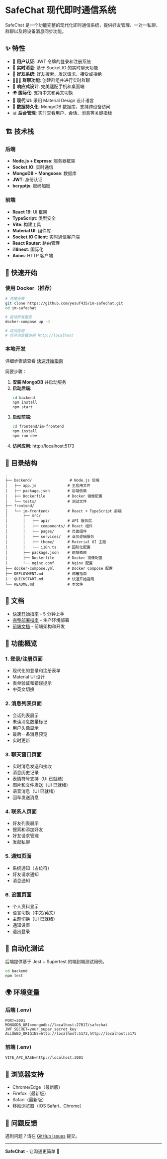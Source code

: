 # SafeChat 现代即时通信系统

SafeChat 是一个功能完整的现代化即时通信系统，提供好友管理、一对一私聊、群聊以及跨设备消息同步功能。

## ✨ 特性

- 🔐 **用户认证**: JWT 令牌的登录和注册系统
- 💬 **实时消息**: 基于 Socket.IO 的实时聊天功能
- 👥 **好友系统**: 好友搜索、发送请求、接受或拒绝
- 🧑‍🤝‍🧑 **群聊功能**: 创建群组并进行实时群聊
- 📱 **响应式设计**: 完美适配手机和桌面端
- 🌍 **国际化**: 支持中文和英文切换
- 🎨 **现代 UI**: 采用 Material Design 设计语言
- 🔄 **数据持久化**: MongoDB 数据库，支持跨设备访问
- 📊 **后台管理**: 实时查看用户、会话、消息等关键指标

## 🏗️ 技术栈

### 后端
- **Node.js + Express**: 服务器框架
- **Socket.IO**: 实时通信
- **MongoDB + Mongoose**: 数据库
- **JWT**: 身份认证
- **bcryptjs**: 密码加密

### 前端
- **React 19**: UI 框架
- **TypeScript**: 类型安全
- **Vite**: 构建工具
- **Material UI**: 组件库
- **Socket.IO Client**: 实时通信客户端
- **React Router**: 路由管理
- **i18next**: 国际化
- **Axios**: HTTP 客户端

## 🚀 快速开始

### 使用 Docker（推荐）

```bash
# 克隆仓库
git clone https://github.com/yesuf435/im-safechat.git
cd im-safechat

# 启动所有服务
docker-compose up -d

# 访问应用
# 打开浏览器访问 http://localhost
```

### 本地开发

详细步骤请查看 [快速开始指南](./QUICKSTART.md)

简要步骤：

1. **安装 MongoDB** 并启动服务
2. **启动后端**:
   ```bash
   cd backend
   npm install
   npm start
   ```
3. **启动前端**:
   ```bash
   cd frontend/im-frontend
   npm install
   npm run dev
   ```
4. **访问应用**: http://localhost:5173

## 📁 目录结构

```
.
├── backend/                 # Node.js 后端
│   ├── app.js              # 主应用文件
│   ├── package.json        # 后端依赖
│   ├── Dockerfile          # Docker 镜像配置
│   └── tests/              # 测试文件
├── frontend/
│   └── im-frontend/        # React + TypeScript 前端
│       ├── src/
│       │   ├── api/        # API 服务层
│       │   ├── components/ # React 组件
│       │   ├── pages/      # 页面组件
│       │   ├── services/   # 业务逻辑服务
│       │   ├── theme/      # Material UI 主题
│       │   └── i18n.ts     # 国际化配置
│       ├── package.json    # 前端依赖
│       ├── Dockerfile      # Docker 镜像配置
│       └── nginx.conf      # Nginx 配置
├── docker-compose.yml      # Docker Compose 配置
├── DEPLOYMENT.md           # 部署指南
├── QUICKSTART.md           # 快速开始指南
└── README.md               # 本文件
```

## 📖 文档

- [快速开始指南](./QUICKSTART.md) - 5 分钟上手
- [完整部署指南](./DEPLOYMENT.md) - 生产环境部署
- [前端文档](./frontend/im-frontend/README.md) - 前端架构和开发

## 🎯 功能概览

### 1. 登录/注册页面
- 现代化的登录和注册表单
- Material UI 设计
- 表单验证和错误提示
- 中英文切换

### 2. 消息列表页面
- 会话列表展示
- 未读消息数量标记
- 用户头像显示
- 最后一条消息预览
- 实时更新

### 3. 聊天窗口页面
- 实时消息发送和接收
- 消息历史记录
- 表情符号支持（UI 已就绪）
- 图片和文件发送（UI 已就绪）
- 语音消息（UI 已就绪）
- 回车发送消息

### 4. 联系人页面
- 好友列表展示
- 搜索和添加好友
- 好友请求管理
- 发起私聊

### 5. 通知页面
- 系统通知（占位符）
- 好友请求通知
- 消息通知

### 6. 设置页面
- 个人资料显示
- 语言切换（中文/英文）
- 主题切换（UI 已就绪）
- 通知设置
- 退出登录

## 🧪 自动化测试

后端提供基于 Jest + Supertest 的端到端测试用例。

```bash
cd backend
npm test
```

## 🌍 环境变量

### 后端 (.env)

```env
PORT=3001
MONGODB_URI=mongodb://localhost:27017/safechat
JWT_SECRET=your_super_secret_key
ALLOWED_ORIGINS=http://localhost:5173,http://localhost:5175
```

### 前端 (.env)

```env
VITE_API_BASE=http://localhost:3001
```

## 📱 浏览器支持

- Chrome/Edge（最新版）
- Firefox（最新版）
- Safari（最新版）
- 移动浏览器（iOS Safari、Chrome）

## 🐛 问题反馈

遇到问题？请在 [GitHub Issues](https://github.com/yesuf435/im-safechat/issues) 提交。

---

**SafeChat** - 让沟通更简单 💬
